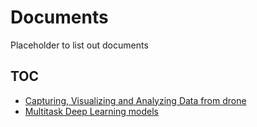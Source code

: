 # Documents
Placeholder to list out documents

## TOC
- [Capturing, Visualizing and Analyzing Data from drone](./BPTX_2015_1_11320_0_410530_0_173405.pdf)
- [Multitask Deep Learning models](./miquel_martiirabadan.pdf)
